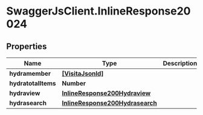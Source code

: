 # SwaggerJsClient.InlineResponse20024

## Properties

| Name                | Type                                                                | Description | Notes      |
| ------------------- | ------------------------------------------------------------------- | ----------- | ---------- |
| **hydramember**     | [**[VisitaJsonld]**](VisitaJsonld.md)                               |             |
| **hydratotalItems** | **Number**                                                          |             | [optional] |
| **hydraview**       | [**InlineResponse200Hydraview**](InlineResponse200Hydraview.md)     |             | [optional] |
| **hydrasearch**     | [**InlineResponse200Hydrasearch**](InlineResponse200Hydrasearch.md) |             | [optional] |
